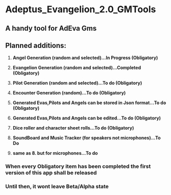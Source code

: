 # Adeptus_Evangelion_2.0_GMTools
## A handy tool for AdEva Gms

## Planned additions:

1. **Angel Generation (random and selected)...In Progress (Obligatory)**

2. **Evangelion Generation (random and selected)...Completed (Obligatory)**

3. **Pilot Generation (random and selected)...To do (Obligatory)**

4. **Encounter Generation (random)...To do (Obligatory)**

5. **Generated Evas,Pilots and Angels can be stored in Json format...To do (Obligatory)**

6. **Generated Evas,Pilots and Angels can be edited...To do (Obligatory)**

7. **Dice roller and character sheet rolls...To do (Obligatory)**

8. **SoundBoard and Music Tracker (for speakers not microphones)...To Do**

9. **same as 8. but for microphones...To do**

### When every Obligatory item has been completed the first version of this app shall be released

### Until then, it wont leave Beta/Alpha state